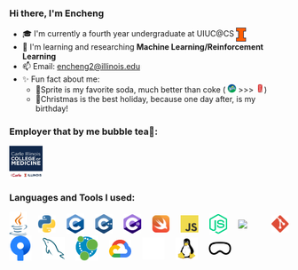 <h3 align="left"> Hi there, I'm Encheng </h3>

- 🎓 I'm currently a fourth year undergraduate at UIUC@CS <a href="https://siebelschool.illinois.edu/academics/undergraduate" target="blank"> <img align="center" src="./images/uiuc_logo.png" height="25" alt="UIUC"> </a>
- 👀 I'm learning and researching **Machine Learning/Reinforcement Learning**
- 📫 Email: encheng2@illinois.edu
- ✨ Fun fact about me:
  - 🥤Sprite is my favorite soda, much better than coke ( <img src="./images/sprite.png" alt="sprite" width="15"> >>> <img src="./images/coke.png" alt="coke" width="15">)
  - 🎄Christmas is the best holiday, because one day after, is my birthday!

<h3 align="left">Employer that by me bubble tea🧋:</h3>
<a href="https://medicine.illinois.edu/innovation/jumpsimulationcenter" target="blank"> <img align="center" src="./images/cimed.png" height="60" alt="CIMED"> </a>

<h3 align="left">Languages and Tools I used:</h3>

<div style="display: flex; gap: 20px; align-items: center; font-size: 0;">
  <!-- First Row -->
  <a href="https://www.java.com/en/" target="_blank" rel="noreferrer">
    <img src="./images/Java.svg" alt="Java" width="40" style="display: block;">
  </a>
  <a href="https://www.python.org/" target="_blank" rel="noreferrer">
    <img src="./images/python.svg" alt="Python" width="40" style="display: block;">
  </a>
  <a href="https://en.wikipedia.org/wiki/C_(programming_language)" target="_blank" rel="noreferrer">
    <img src="./images/C.svg" alt="C" width="40" style="display: block;">
  </a>
  <a href="https://en.wikipedia.org/wiki/C%2B%2B" target="_blank" rel="noreferrer">
    <img src="./images/Cpp.svg" alt="C++" width="40" style="display: block;">
  </a>
  <a href="https://learn.microsoft.com/en-us/dotnet/csharp/" target="_blank" rel="noreferrer">
    <img src="./images/Csharp.svg" alt="C#" width="40" style="display: block;">
  </a>
  <a href="https://developer.apple.com/swift/" target="_blank" rel="noreferrer">
    <img src="./images/swift.svg" alt="Swift" width="40" style="display: block;">
  </a>
  <a href="https://www.javascript.com/" target="_blank" rel="noreferrer">
    <img src="./images/javascript.svg" alt="JavaScript" width="40" style="display: block;">
  </a>
  <a href="https://nodejs.org/en" target="_blank" rel="noreferrer">
    <img src="./images/nodejs.svg" alt="Node.js" width="40" style="display: block;">
  </a>
  <a href="https://pytorch.org/" target="_blank" rel="noreferrer">
    <img src="https://upload.wikimedia.org/wikipedia/commons/1/10/PyTorch_logo_icon.svg" alt="PyTorch" width="40" style="display: block;">
  </a>
  <a href="https://git-scm.com/" target="_blank" rel="noreferrer">
    <img src="./images/git.svg" alt="git" width="40" style="display: block;">
  </a>
</div>

<div style="display: flex; gap: 20px; align-items: center; font-size: 0;">
  <!-- Second Row -->
  <a href="https://www.sourcetreeapp.com/" target="_blank" rel="noreferrer">
    <img src="./images/sourcetree.svg" alt="sourcetree" width="40" style="display: block;">
  </a>
  <a href="https://www.mysql.com/" target="_blank" rel="noreferrer">
    <img src="./images/mysql.svg" alt="MySQL" width="40" style="display: block;">
  </a>
  <a href="https://neo4j.com/" target="_blank" rel="noreferrer">
    <img src="./images/neo4j.svg" alt="Neo4j" width="40" style="display: block;">
  </a>
  <a href="https://cloud.google.com/" target="_blank" rel="noreferrer">
    <img src="./images/gcp.svg" alt="gcp" width="40" style="display: block;">
  </a>
  <a href="https://www.unrealengine.com/en-US" target="_blank" rel="noreferrer">
    <img src="./images/unreal.svg" alt="ue" width="40" style="display: block;">
  </a>
  <a href="https://www.linux.org/" target="_blank" rel="noreferrer">
    <img src="./images/linux.svg" alt="linux" width="40" style="display: block;">
  </a>
  <a href="https://www.apple.com/apple-vision-pro/" target="_blank" rel="noreferrer">
    <img src="./images/avp.svg" alt="avp" width="40" style="display: block;">
  </a>
</div>
